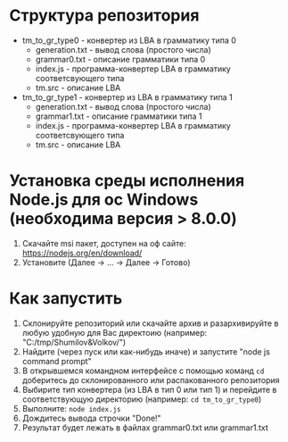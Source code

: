 # Структура репозитория
* tm_to_gr_type0 - конвертер из LBA в грамматику типа 0
	* generation.txt - вывод слова (простого числа)
	* grammar0.txt - описание грамматики типа 0
	* index.js - программа-конвертер LBA в грамматику соответсвующего типа 
	* tm.src - описание LBA 
* tm_to_gr_type1 - конвертер из LBA в грамматику типа 1
	* generation.txt - вывод слова (простого числа)
	* grammar1.txt - описание грамматики типа 1
	* index.js - программа-конвертер LBA в грамматику соответсвующего типа 
	* tm.src - описание LBA 	
# Установка среды исполнения Node.js для ос Windows (необходима версия > 8.0.0)
1. Скачайте msi пакет, доступен на оф сайте: https://nodejs.org/en/download/
1. Установите (Далее -> ... -> Далее -> Готово)
# Как запустить 
1. Склонируйте репозиторий или скачайте архив и разархивируйте в любую удобную для Вас директоию (например: "C:/tmp/Shumilov&Volkov/") 
1. Найдите (через пуск или как-нибудь иначе) и запустите "node js command prompt" 
1. В открывшемся командном интерфейсе с помощью команд `cd` доберитесь до склонированного или распакованного репозитория
1. Выбирите тип конвертера (из LBA в тип 0 или тип 1) и перейдите в соответствующую директорию (например: `cd tm_to_gr_type0`)
1. Выполните: `node index.js`  
1. Дождитесь вывода строчки "Done!"
1. Результат будет лежать в файлах grammar0.txt или grammar1.txt 
